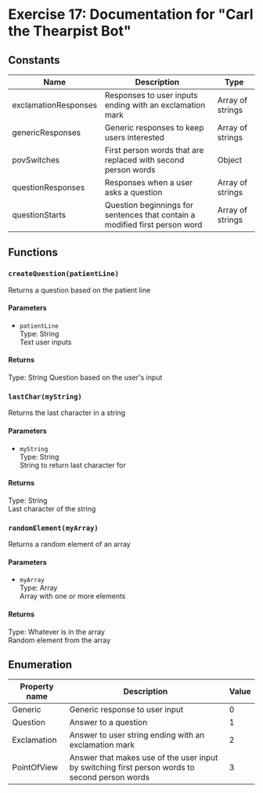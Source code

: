 # Exercise 17: Documentation for "Carl the Thearpist Bot"

## Constants

Name | Description | Type
--- | --- | ---
exclamationResponses | Responses to user inputs ending with an exclamation mark | Array of strings
genericResponses | Generic responses to keep users interested | Array of strings
povSwitches | First person words that are replaced with second person words | Object
questionResponses | Responses when a user asks a question | Array of strings
questionStarts | Question beginnings for sentences that contain a modified first person word | Array of strings

## Functions

### `createQuestion(patientLine)`
Returns a question based on the patient line

#### Parameters
- `patientLine`  
Type: String  
Text user inputs

#### Returns
Type: String
Question based on the user's input

### `lastChar(myString)`
Returns the last character in a string

#### Parameters
- `myString`  
Type: String  
String to return last character for

#### Returns
Type: String  
Last character of the string

### `randomElement(myArray)`
Returns a random element of an array

#### Parameters
- `myArray`  
Type: Array  
Array with one or more elements

#### Returns
Type: Whatever is in the array  
Random element from the array

## Enumeration

Property name | Description | Value
--- | --- | ---
Generic | Generic response to user input | 0
Question | Answer to a question | 1
Exclamation | Answer to user string ending with an exclamation mark | 2
PointOfView | Answer that makes use of the user input by switching first person words to second person words | 3
